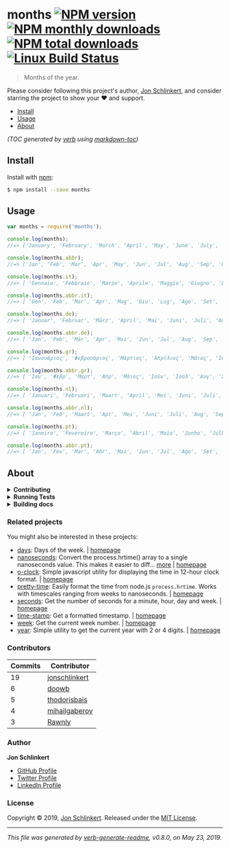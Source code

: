 # months [![NPM version](https://img.shields.io/npm/v/months.svg?style=flat)](https://www.npmjs.com/package/months) [![NPM monthly downloads](https://img.shields.io/npm/dm/months.svg?style=flat)](https://npmjs.org/package/months) [![NPM total downloads](https://img.shields.io/npm/dt/months.svg?style=flat)](https://npmjs.org/package/months) [![Linux Build Status](https://img.shields.io/travis/datetime/months.svg?style=flat&label=Travis)](https://travis-ci.org/datetime/months) 

> Months of the year.

Please consider following this project's author, [Jon Schlinkert](https://github.com/jonschlinkert), and consider starring the project to show your :heart: and support.

- [Install](#install)
- [Usage](#usage)
- [About](#about)

_(TOC generated by [verb](https://github.com/verbose/verb) using [markdown-toc](https://github.com/jonschlinkert/markdown-toc))_

## Install
Install with [npm](https://www.npmjs.com/):

```sh
$ npm install --save months
```

## Usage

```js
var months = require('months');

console.log(months);
//=> ['January', 'February', 'March', 'April', 'May', 'June', 'July', 'August', 'September', 'October', 'November', 'December']

console.log(months.abbr);
//=> ['Jan', 'Feb', 'Mar', 'Apr', 'May', 'Jun', 'Jul', 'Aug', 'Sep', 'Oct', 'Nov', 'Dec']

console.log(months.it);
//=> [ 'Gennaio', 'Febbraio', 'Marzo', 'Aprile', 'Maggio', 'Giugno', 'Luglio', 'Agosto', 'Settembre', 'Ottobre', 'Novembre', 'Dicembre' ]

console.log(months.abbr.it);
//=> [ 'Gen', 'Feb', 'Mar', 'Apr', 'Mag', 'Giu', 'Lug', 'Ago', 'Set', 'Ott', 'Nov', 'Dic' ]

console.log(months.de);
//=> [ 'Januar', 'Februar', 'März', 'April', 'Mai', 'Juni', 'Juli', 'August', 'September', 'Oktober', 'November', 'Dezember']

console.log(months.abbr.de);
//=> [ 'Jan', 'Feb', 'Mär', 'Apr', 'Mai', 'Jun', 'Jul', 'Aug', 'Sep', 'Okt', 'Nov', 'Dez' ]

console.log(months.gr);
//=> [ 'Ιανουάριος', 'Φεβρουάριος', 'Μάρτιος', 'Απρίλιος', 'Μάιος', 'Ιούνιος', 'Ιούλιος', 'Αύγουστος', 'Σεπτέμβριος', 'Οκτώβριος', 'Νοέμβριος', 'Δεκέμβριος' ];

console.log(months.abbr.gr);
//=> [ 'Ιαν', 'Φεβρ', 'Μαρτ', 'Απρ', 'Μάιος', 'Ιούν', 'Ιούλ', 'Αυγ', 'Σεπτ', 'Οκτ', 'Νοεμ', 'Δεκ' ]

console.log(months.nl);
//=> [ 'Januari', 'Februari', 'Maart', 'April', 'Mei', 'Juni', 'Juli', 'Augustus', 'September', 'Oktober', 'November', 'December' ];

console.log(months.abbr.nl);
//=> [ 'Jan', 'Feb', 'Maart', 'Apr', 'Mei', 'Juni', 'Juli', 'Aug', 'Sep', 'Okt', 'Nov', 'Dec' ]

console.log(months.pt);
//=> [ 'Janeiro', 'Fevereiro', 'Março', 'Abril', 'Maio', 'Junho', 'Julho', 'Agosto', 'Setembro', 'Outubro', 'Novembro', 'Dezembro' ];

console.log(months.abbr.pt);
//=> [ 'Jan', 'Fev', 'Mar', 'Abr', 'Mai', 'Jun', 'Jul', 'Ago', 'Set', 'Out', 'Nov', 'Dez' ];
```

## About
<details>
  <summary><strong>Contributing</strong></summary>

Pull requests and stars are always welcome. For bugs and feature requests, [please create an issue](../../issues/new).

</details>

<details>
  <summary><strong>Running Tests</strong></summary>

Running and reviewing unit tests is a great way to get familiarized with a library and its API. You can install dependencies and run tests with the following command:

```sh
$ npm install && npm test
```

</details>

<details>
  <summary><strong>Building docs</strong></summary>

_(This project's readme.md is generated by [verb](https://github.com/verbose/verb-generate-readme), please don't edit the readme directly. Any changes to the readme must be made in the [.verb.md](.verb.md) readme template.)_

To generate the readme, run the following command:

```sh
$ npm install -g verbose/verb#dev verb-generate-readme && verb
```

</details>

### Related projects

You might also be interested in these projects: 

- [days](https://www.npmjs.com/package/days): Days of the week. | [homepage](https://github.com/jonschlinkert/days "Days of the week.")
- [nanoseconds](https://www.npmjs.com/package/nanoseconds): Convert the process.hrtime() array to a single nanoseconds value. This makes it easier to diff… [more](https://github.com/jonschlinkert/nanoseconds) | [homepage](https://github.com/jonschlinkert/nanoseconds "Convert the process.hrtime() array to a single nanoseconds value. This makes it easier to diff times.")
- [o-clock](https://www.npmjs.com/package/o-clock): Simple javascript utility for displaying the time in 12-hour clock format. | [homepage](https://github.com/jonschlinkert/o-clock "Simple javascript utility for displaying the time in 12-hour clock format.")
- [pretty-time](https://www.npmjs.com/package/pretty-time): Easily format the time from node.js `process.hrtime`. Works with timescales ranging from weeks to nanoseconds. | [homepage](https://github.com/jonschlinkert/pretty-time "Easily format the time from node.js `process.hrtime`. Works with timescales ranging from weeks to nanoseconds.")
- [seconds](https://www.npmjs.com/package/seconds): Get the number of seconds for a minute, hour, day and week. | [homepage](https://github.com/jonschlinkert/seconds "Get the number of seconds for a minute, hour, day and week.")
- [time-stamp](https://www.npmjs.com/package/time-stamp): Get a formatted timestamp. | [homepage](https://github.com/jonschlinkert/time-stamp "Get a formatted timestamp.")
- [week](https://www.npmjs.com/package/week): Get the current week number. | [homepage](https://github.com/datetime/week "Get the current week number.")
- [year](https://www.npmjs.com/package/year): Simple utility to get the current year with 2 or 4 digits. | [homepage](https://github.com/jonschlinkert/year "Simple utility to get the current year with 2 or 4 digits.")  

### Contributors
| **Commits** | **Contributor** |  
| --- | --- |  
| 19 | [jonschlinkert](https://github.com/jonschlinkert) |  
| 6  | [doowb](https://github.com/doowb) |  
| 5  | [thodorisbais](https://github.com/thodorisbais) |  
| 4  | [mihailgaberov](https://github.com/mihailgaberov) |  
| 3  | [Rawnly](https://github.com/Rawnly) |  

### Author
**Jon Schlinkert**
+ [GitHub Profile](https://github.com/jonschlinkert)
+ [Twitter Profile](https://twitter.com/jonschlinkert)
+ [LinkedIn Profile](https://linkedin.com/in/jonschlinkert)

### License
Copyright © 2019, [Jon Schlinkert](https://github.com/jonschlinkert).
Released under the [MIT License](LICENSE).

***

_This file was generated by [verb-generate-readme](https://github.com/verbose/verb-generate-readme), v0.8.0, on May 23, 2019._

